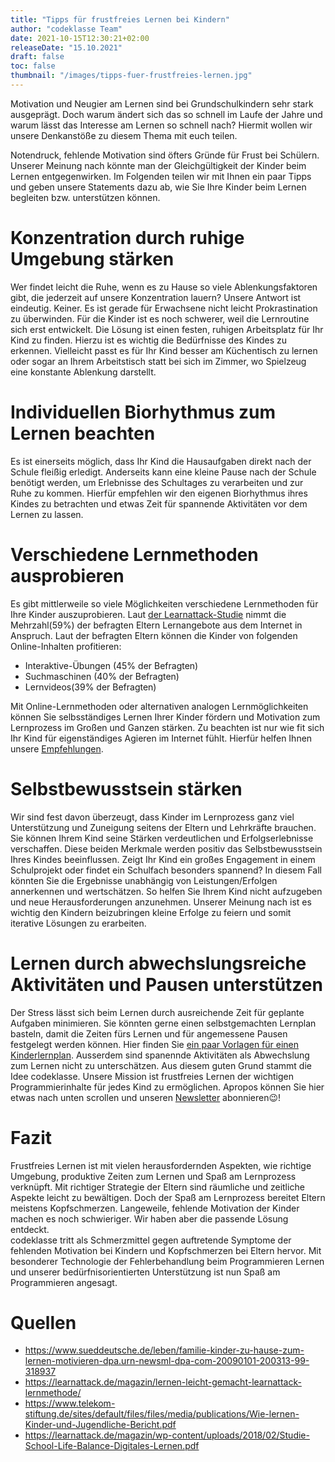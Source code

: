 ```yaml
---
title: "Tipps für frustfreies Lernen bei Kindern"
author: "codeklasse Team"
date: 2021-10-15T12:30:21+02:00
releaseDate: "15.10.2021"
draft: false
toc: false
thumbnail: "/images/tipps-fuer-frustfreies-lernen.jpg"
---
```


Motivation und Neugier am Lernen sind bei Grundschulkindern sehr stark ausgeprägt.
Doch warum ändert sich das so schnell im Laufe der Jahre und warum lässt das Interesse am Lernen so schnell nach? 
Hiermit wollen wir unsere Denkanstöße zu diesem Thema mit euch teilen. 
<!--more-->

Notendruck, fehlende Motivation sind öfters Gründe für Frust bei Schülern. 
Unserer Meinung nach könnte man der Gleichgültigkeit der Kinder beim Lernen entgegenwirken. 
Im Folgenden teilen wir mit Ihnen ein paar Tipps und geben unsere Statements dazu ab, wie Sie Ihre Kinder beim Lernen begleiten bzw. unterstützen können. 

# Konzentration durch ruhige Umgebung stärken 

Wer findet leicht die Ruhe, wenn es zu Hause so viele Ablenkungsfaktoren gibt, die jederzeit auf unsere Konzentration lauern? 
Unsere Antwort ist eindeutig. 
Keiner. 
Es ist gerade für Erwachsene nicht leicht Prokrastination zu überwinden. 
Für die Kinder ist es noch schwerer, weil die Lernroutine sich erst entwickelt. 
Die Lösung ist einen festen, ruhigen Arbeitsplatz für Ihr Kind zu finden.
Hierzu ist es wichtig die Bedürfnisse des Kindes zu erkennen. 
Vielleicht passt es für Ihr Kind besser am Küchentisch zu lernen oder sogar an Ihrem Arbeitstisch statt bei sich im Zimmer, wo Spielzeug eine konstante Ablenkung darstellt. 

# Individuellen Biorhythmus zum Lernen beachten 

Es ist einerseits möglich, dass Ihr Kind die Hausaufgaben direkt nach der Schule fleißig erledigt. 
Anderseits kann eine kleine Pause nach der Schule benötigt werden, um Erlebnisse des Schultages zu verarbeiten und zur Ruhe zu kommen. 
Hierfür empfehlen wir den eigenen Biorhythmus ihres Kindes zu betrachten und etwas Zeit für spannende Aktivitäten vor dem Lernen zu lassen. 

# Verschiedene Lernmethoden ausprobieren 

Es gibt mittlerweile so viele Möglichkeiten verschiedene Lernmethoden für Ihre Kinder auszuprobieren. 
Laut <a href = "https://learnattack.de/magazin/wp-content/uploads/2018/02/Studie-School-Life-Balance-Digitales-Lernen.pdf" target="_blank">der Learnattack-Studie</a> nimmt die Mehrzahl(59%) der befragten Eltern Lernangebote aus dem Internet in Anspruch. 
Laut der befragten Eltern können die Kinder von folgenden Online-Inhalten profitieren:

* Interaktive-Übungen (45% der Befragten)
* Suchmaschinen (40% der Befragten)
* Lernvideos(39% der Befragten)

Mit Online-Lernmethoden oder alternativen analogen Lernmöglichkeiten können Sie selbsständiges Lernen Ihrer Kinder fördern und Motivation zum Lernprozess im Großen und Ganzen stärken. 
Zu beachten ist nur wie fit sich Ihr Kind für eigenständiges Agieren im Internet fühlt. 
Hierfür helfen Ihnen unsere <a href = "https://codeklasse.de/blog/medienkompetenz-von-grundschulkindern/"  target="_blank">Empfehlungen</a>.

# Selbstbewusstsein stärken 

Wir sind fest davon überzeugt, dass Kinder im Lernprozess ganz viel Unterstützung und Zuneigung seitens der Eltern und Lehrkräfte brauchen. 
Sie können Ihrem Kind seine Stärken verdeutlichen und Erfolgserlebnisse verschaffen.
Diese beiden Merkmale werden positiv das Selbstbewusstsein Ihres Kindes beeinflussen. 
Zeigt Ihr Kind ein großes Engagement in einem Schulprojekt oder findet ein Schulfach besonders spannend? 
In diesem Fall könnten Sie die Ergebnisse unabhängig von Leistungen/Erfolgen annerkennen und  wertschätzen. 
So helfen Sie Ihrem Kind nicht aufzugeben und neue Herausforderungen anzunehmen. 
Unserer Meinung nach ist es wichtig den Kindern beizubringen kleine Erfolge zu feiern und somit iterative Lösungen zu erarbeiten. 

# Lernen durch abwechslungsreiche Aktivitäten und Pausen unterstützen 

Der Stress lässt sich beim Lernen durch ausreichende Zeit für geplante Aufgaben minimieren. 
Sie könnten gerne einen selbstgemachten Lernplan basteln, damit die Zeiten fürs Lernen und für angemessene Pausen festgelegt werden können. 
Hier finden Sie <a href = "https://www.pinterest.de/search/pins/?rs=ac&len=2&q=lernplan%20vorlage%20kinder&eq=lernplan%20kinder&etslf=3860&term_meta[]=lernplan%7Cautocomplete%7C2&term_meta[]=vorlage%7Cautocomplete%7C2&term_meta[]=kinder%7Cautocomplete%7C2" target="_blank">ein paar Vorlagen für einen Kinderlernplan</a>. 
Ausserdem sind spanennde Aktivitäten als Abwechslung zum Lernen nicht zu unterschätzen. 
Aus diesem guten Grund stammt die Idee codeklasse.
Unsere Mission ist frustfreies Lernen der wichtigen Programmierinhalte für jedes Kind zu ermöglichen. 
Apropos können Sie hier etwas nach unten scrollen und unseren <a href="https://codeklasse.de/" target="_blank">Newsletter</a> abonnieren😉!

# Fazit 

Frustfreies Lernen ist mit vielen herausfordernden Aspekten, wie richtige Umgebung, produktive Zeiten zum Lernen und Spaß am Lernprozess verknüpft.
Mit richtiger Strategie der Eltern sind räumliche und zeitliche Aspekte leicht zu bewältigen.
Doch der Spaß am Lernprozess bereitet Eltern meistens Kopfschmerzen.
Langeweile, fehlende Motivation der Kinder machen es noch schwieriger.
Wir haben aber die passende Lösung entdeckt.  
codeklasse tritt als Schmerzmittel gegen auftretende Symptome der fehlenden Motivation bei Kindern und Kopfschmerzen bei Eltern hervor. 
Mit besonderer Technologie der Fehlerbehandlung beim Programmieren Lernen und unserer bedürfnisorientierten Unterstützung ist nun Spaß am Programmieren angesagt.

# Quellen 

* https://www.sueddeutsche.de/leben/familie-kinder-zu-hause-zum-lernen-motivieren-dpa.urn-newsml-dpa-com-20090101-200313-99-318937
* https://learnattack.de/magazin/lernen-leicht-gemacht-learnattack-lernmethode/
* https://www.telekom-stiftung.de/sites/default/files/files/media/publications/Wie-lernen-Kinder-und-Jugendliche-Bericht.pdf
* https://learnattack.de/magazin/wp-content/uploads/2018/02/Studie-School-Life-Balance-Digitales-Lernen.pdf